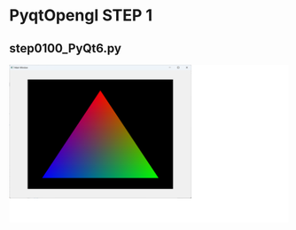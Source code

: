 # PyqtOpengl STEP 1
## step0100_PyQt6.py
![step0100](https://github.com/IseShouzou/PyqtOpenGL/blob/main/step0100_PyQt6.png)
